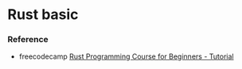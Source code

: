 # Rust basic

### Reference

- freecodecamp [Rust Programming Course for Beginners - Tutorial](https://youtu.be/MsocPEZBd-M)
